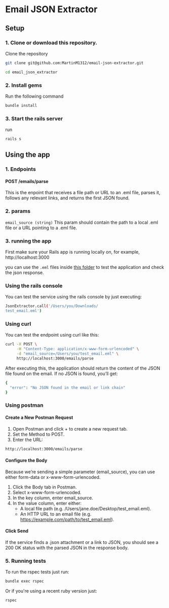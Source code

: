 # Email JSON Extractor

## Setup

### 1. Clone or download this repository.

Clone the repository

```bash
git clone git@github.com:MartinM1312/email-json-extractor.git

cd email_json_extractor
```

### 2. Install gems

Run the following command

```bash
bundle install
```

### 3. Start the rails server

run

```bash
rails s
```

## Using the app

### 1. Endpoints

#### POST /emails/parse

This is the enpoint that receives a file path or URL to an
.eml file, parses it, follows any relevant links, and
returns the first JSON found.

### 2. params

`email_source (string)` This param should contain the path
to a local .eml file or a URL pointing to a .eml file.

### 3. running the app

First make sure your Rails app is running locally on, for
example, http://localhost:3000

you can use the `.eml` files inside
[this folder](app/assets/test_files/) to test the
application and check the json response.

### Using the rails console

You can test the service using the rails console by just
executing:

```bash
JsonExtractor.call('/Users/you/Downloads/
test_email.eml')
```

### Using curl

You can test the endpoint using curl like this:

```bash
curl -X POST \
     -H "Content-Type: application/x-www-form-urlencoded" \
     -d "email_source=/Users/you/test_email.eml" \
     http://localhost:3000/emails/parse
```

After executing this, the application should return the
content of the JSON file found on the email. If no JSON is
found, you’ll get:

```bash
{
  "error": "No JSON found in the email or link chain"
}
```

### Using postman

#### Create a New Postman Request

1. Open Postman and click + to create a new request tab.
2. Set the Method to POST.
3. Enter the URL:

```bash
http://localhost:3000/emails/parse
```

#### Configure the Body

Because we’re sending a simple parameter (email_source), you
can use either form-data or x-www-form-urlencoded.

1. Click the Body tab in Postman.
2. Select x-www-form-urlencoded.
3. In the key column, enter email_source.
4. In the value column, enter either:
   - A local file path (e.g.
     /Users/jane.doe/Desktop/test_email.eml).
   - An HTTP URL to an email file (e.g.
     https://example.com/path/to/test_email.eml).

#### Click Send

If the service finds a .json attachment or a link to JSON,
you should see a 200 OK status with the parsed JSON in the
response body.

### 5. Running tests

To run the rspec tests just run:

```bash
bundle exec rspec
```

Or if you're using a recent ruby version just:

```bash
rspec
```
